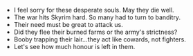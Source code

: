 - I feel sorry for these desperate souls. May they die well.
- The war hits Skyrim hard. So many had to turn to banditry.
- Their need must be great to attack us.
- Did they flee their burned farms or the army's strictness?
- Booby trapping their lair...they act like cowards, not fighters.
- Let's see how much honour is left in them.
